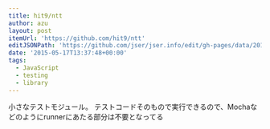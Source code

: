 ```yaml
---
title: hit9/ntt
author: azu
layout: post
itemUrl: 'https://github.com/hit9/ntt'
editJSONPath: 'https://github.com/jser/jser.info/edit/gh-pages/data/2015/05/index.json'
date: '2015-05-17T13:37:48+00:00'
tags:
  - JavaScript
  - testing
  - library
---
```

小さなテストモジュール。
テストコードそのもので実行できるので、Mochaなどのようにrunnerにあたる部分は不要となってる
